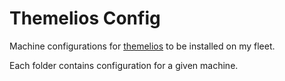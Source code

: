 # Themelios Config

Machine configurations for [themelios](https://github.com/a-schaefers/themelios) to be installed on my fleet.

Each folder contains configuration for a given machine.
